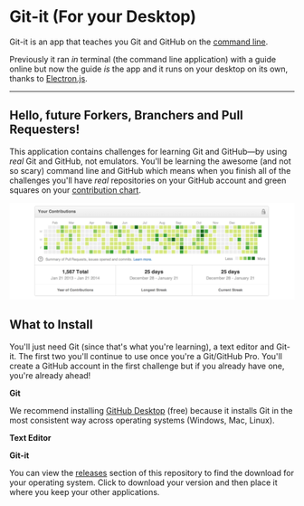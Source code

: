 # Git-it (For your Desktop)

Git-it is an app that teaches you Git and GitHub on the [command line](https://en.wikipedia.org/wiki/Command-line_interface).

Previously it ran _in_ terminal (the command line application) with a guide online but now the guide _is_ the app and it runs on your desktop on its own, thanks to [Electron.js](electron.atom.io).

---
## Hello, future Forkers, Branchers and Pull Requesters!

This application contains challenges for learning Git and GitHub—by using _real_ Git and GitHub, not emulators. You'll be learning the awesome (and not so scary) command line and GitHub which means when you finish all of the challenges you'll have _real_ repositories on your GitHub account and green squares on your [contribution chart](https://github.com/blog/1360-introducing-contributions).

![contributions](https://raw.githubusercontent.com/jlord/git-it/master/ghcc.png)

## What to Install

You'll just need Git (since that's what you're learning), a text editor and Git-it. The first two you'll continue to use once you're a Git/GitHub Pro. You'll create a GitHub account in the first challenge but if you already have one, you're already ahead!

**Git**

We recommend installing [GitHub Desktop](desktop.github.com) (free) because it installs Git in the most consistent way across operating systems (Windows, Mac, Linux).

**Text Editor**

<!-- I'm quite partial (I'm on this team) but [Atom](atom.io) is a great text editor (also free) and it is built on [Electron.js](electron.atom.io) just like Git-it. Visit the website and download the version for your operating system. -->

**Git-it**

You can view the [releases](http://github.com/jlord/git-it-electron/releases) section of this repository to find the download for your operating system. Click to download your version and then place it where you keep your other applications.
